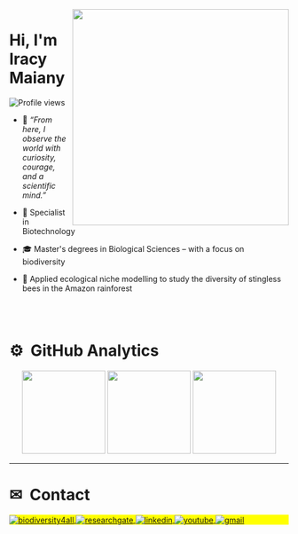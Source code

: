<img align="right" height="390em" src="https://raw.githubusercontent.com/gist/IracyMaia/c109bf45cc0ea761c4b0a91049c25bdd/raw/0441662321a41ad737d677c2bf0cad1ed124bb21/githubcardprofile.svg"/>
<h1 align="left">Hi, I'm Iracy Maiany</h1>
<p align="left"> <img src="https://komarev.com/ghpvc/?username=iracymaia&color=yellow" alt="Profile views" /> </p>

- 💭 *“From here, I observe the world with curiosity, courage, and a scientific mind.”*

- 🔬 Specialist in Biotechnology

- 🎓 Master's degrees in Biological Sciences – with a focus on biodiversity

- 🌱 Applied ecological niche modelling to study the diversity of stingless bees in the Amazon rainforest

<br><br>
</div>

# ⚙️ &nbsp;GitHub Analytics

<div align="center">
  <img height="150em" src="https://github-readme-stats.vercel.app/api?username=IracyMaia&show_icons=true&theme=vision-friendly-dark&include_all_commits=true&count_private=true"/>
  <img height="150em" src="https://github-readme-streak-stats.herokuapp.com/?user=IracyMaia&theme=vision-friendly-dark&hide_border=false"/>
  <img height="150em" src="https://github-readme-stats.vercel.app/api/top-langs/?username=IracyMaia&layout=compact&langs_count=7&theme=vision-friendly-dark"/>
</div>

---

<!-- Proudly created with GPRM ( https://gprm.itsvg.in ) -->

# ✉ &nbsp;Contact

<p align="left" style="background:yellow">
  <a href="https://www.biodiversity4all.org/people/iracymaiany" target="_blank">
    <img align="center" src="https://img.shields.io/badge/-Biodiversity4all-05122A?style=flat&logo=biodiversity4all" alt="biodiversity4all"/>
  </a>
  <a href="https://www.researchgate.net/profile/Iracy-Maiany" target="_blank">
    <img align="center" src="https://img.shields.io/badge/-Researchgate-05122A?style=flat&logo=researchgate" alt="researchgate"/>  
  </a>
  <a href="https://linkedin.com/in/iracymaiany" target="_blank">
    <img align="center" src="https://img.shields.io/badge/-Linkedin-05122A?style=flat&logo=linkedin" alt="linkedin"/>
  </a>
  <a href="https://www.youtube.com/channel/UC4kDa-gwanybQ8NoJJrUVeA" target="_blank">
    <img align="center" src="https://img.shields.io/badge/-Youtube-05122A?style=flat&logo=youtube" alt="youtube"/>
  </a>
  <a href="mailto:iracymaiany@hotmail.com" target="_blank">
    <img align="center" src="https://img.shields.io/badge/-Email-05122A?style=flat&logo=gmail" alt="gmail"/>
  </a>
</p>
